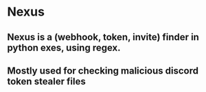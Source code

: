 # Nexus
## Nexus is a (webhook, token, invite) finder in python exes, using regex.
## Mostly used for checking malicious discord token stealer files
